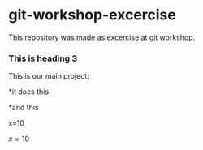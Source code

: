# git-workshop-excercise
This repository was made as excercise at git workshop.

### This is heading 3
This is our main project:

*it does this

*and this

x=10

$x=10$
